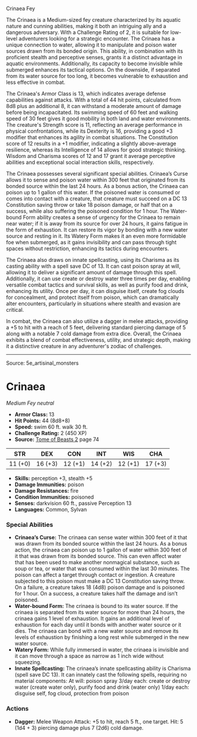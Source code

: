 <MonsterName/>Crinaea</MonsterName>
<CreatureType/>Fey</CreatureType>

<summary>The Crinaea is a Medium-sized fey creature characterized by its aquatic nature and cunning abilities, making it both an intriguing ally and a dangerous adversary. With a Challenge Rating of 2, it is suitable for low-level adventurers looking for a strategic encounter. The Crinaea has a unique connection to water, allowing it to manipulate and poison water sources drawn from its bonded origin. This ability, in combination with its proficient stealth and perceptive senses, grants it a distinct advantage in aquatic environments. Additionally, its capacity to become invisible while submerged enhances its tactical options. On the downside, if separated from its water source for too long, it becomes vulnerable to exhaustion and less effective in combat.</summary>

<detail>

The Crinaea's Armor Class is 13, which indicates average defense capabilities against attacks. With a total of 44 hit points, calculated from 8d8 plus an additional 8, it can withstand a moderate amount of damage before being incapacitated. Its swimming speed of 60 feet and walking speed of 30 feet gives it good mobility in both land and water environments. The creature's Strength score is 11, reflecting an average performance in physical confrontations, while its Dexterity is 16, providing a good +3 modifier that enhances its agility in combat situations. The Constitution score of 12 results in a +1 modifier, indicating a slightly above-average resilience, whereas its Intelligence of 14 allows for good strategic thinking. Wisdom and Charisma scores of 12 and 17 grant it average perceptive abilities and exceptional social interaction skills, respectively.

The Crinaea possesses several significant special abilities. Crinaea’s Curse allows it to sense and poison water within 300 feet that originated from its bonded source within the last 24 hours. As a bonus action, the Crinaea can poison up to 1 gallon of this water. If the poisoned water is consumed or comes into contact with a creature, that creature must succeed on a DC 13 Constitution saving throw or take 18 poison damage, or half that on a success, while also suffering the poisoned condition for 1 hour. The Water-bound Form ability creates a sense of urgency for the Crinaea to remain near water; if it is away from its source for over 24 hours, it gains fatigue in the form of exhaustion. It can restore its vigor by bonding with a new water source and resting in it. Its Watery Form makes it an even more formidable foe when submerged, as it gains invisibility and can pass through tight spaces without restriction, enhancing its tactics during encounters.

The Crinaea also draws on innate spellcasting, using its Charisma as its casting ability with a spell save DC of 13. It can cast poison spray at will, allowing it to deliver a significant amount of damage through this spell. Additionally, it can use create or destroy water three times per day, enabling versatile combat tactics and survival skills, as well as purify food and drink, enhancing its utility. Once per day, it can disguise itself, create fog clouds for concealment, and protect itself from poison, which can dramatically alter encounters, particularly in situations where stealth and evasion are critical.

In combat, the Crinaea can also utilize a dagger in melee attacks, providing a +5 to hit with a reach of 5 feet, delivering standard piercing damage of 5 along with a notable 7 cold damage from extra dice. Overall, the Crinaea exhibits a blend of combat effectiveness, utility, and strategic depth, making it a distinctive creature in any adventurer's zodiac of challenges.</detail>



---

Source: 5e_artisinal_monsters

# Crinaea

*Medium* *Fey* *neutral*

- **Armor Class:** 13
- **Hit Points:** 44 (8d8+8)
- **Speed:** swim 60 ft. walk 30 ft.
- **Challenge Rating:** 2 (450 XP)
- **Source:** [Tome of Beasts 2](https://koboldpress.com/kpstore/product/tome-of-beasts-2-for-5th-edition) page 74

| STR | DEX | CON | INT | WIS | CHA |
| --- | --- | --- | --- | --- | --- |
| 11 (+0) | 16 (+3) | 12 (+1) | 14 (+2) | 12 (+1) | 17 (+3) |

- **Skills:** perception +3, stealth +5
- **Damage Immunities:** poison
- **Damage Resistances:** fire
- **Condition Immunities:** poisoned
- **Senses:** darkvision 60 ft., passive Perception 13
- **Languages:** Common, Sylvan

### Special Abilities

- **Crinaea’s Curse:** The crinaea can sense water within 300 feet of it that was drawn from its bonded source within the last 24 hours. As a bonus action, the crinaea can poison up to 1 gallon of water within 300 feet of it that was drawn from its bonded source. This can even affect water that has been used to make another nonmagical substance, such as soup or tea, or water that was consumed within the last 30 minutes. The poison can affect a target through contact or ingestion. A creature subjected to this poison must make a DC 13 Constitution saving throw. On a failure, a creature takes 18 (4d8) poison damage and is poisoned for 1 hour. On a success, a creature takes half the damage and isn’t poisoned.
- **Water-bound Form:** The crinaea is bound to its water source. If the crinaea is separated from its water source for more than 24 hours, the crinaea gains 1 level of exhaustion. It gains an additional level of exhaustion for each day until it bonds with another water source or it dies. The crinaea can bond with a new water source and remove its levels of exhaustion by finishing a long rest while submerged in the new water source.
- **Watery Form:** While fully immersed in water, the crinaea is invisible and it can move through a space as narrow as 1 inch wide without squeezing.
- **Innate Spellcasting:** The crinaea’s innate spellcasting ability is Charisma (spell save DC 13). It can innately cast the following spells, requiring no material components:
At will: poison spray
3/day each: create or destroy water (create water only), purify food and drink (water only)
1/day each: disguise self, fog cloud, protection from poison

### Actions

- **Dagger:** Melee Weapon Attack: +5 to hit, reach 5 ft., one target. Hit: 5 (1d4 + 3) piercing damage plus 7 (2d6) cold damage.




